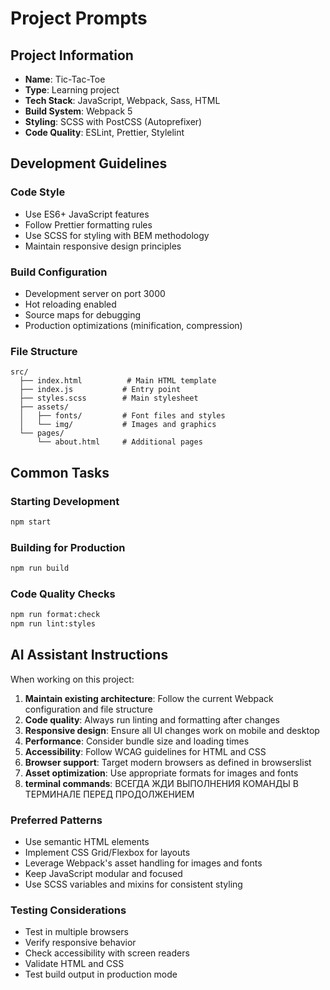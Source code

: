 # Project Prompts

## Project Information

- **Name**: Tic-Tac-Toe
- **Type**: Learning project
- **Tech Stack**: JavaScript, Webpack, Sass, HTML
- **Build System**: Webpack 5
- **Styling**: SCSS with PostCSS (Autoprefixer)
- **Code Quality**: ESLint, Prettier, Stylelint

## Development Guidelines

### Code Style

- Use ES6+ JavaScript features
- Follow Prettier formatting rules
- Use SCSS for styling with BEM methodology
- Maintain responsive design principles

### Build Configuration

- Development server on port 3000
- Hot reloading enabled
- Source maps for debugging
- Production optimizations (minification, compression)

### File Structure

```
src/
  ├── index.html          # Main HTML template
  ├── index.js           # Entry point
  ├── styles.scss        # Main stylesheet
  ├── assets/
  │   ├── fonts/         # Font files and styles
  │   └── img/           # Images and graphics
  └── pages/
      └── about.html     # Additional pages
```

## Common Tasks

### Starting Development

```bash
npm start
```

### Building for Production

```bash
npm run build
```

### Code Quality Checks

```bash
npm run format:check
npm run lint:styles
```

## AI Assistant Instructions

When working on this project:

1. **Maintain existing architecture**: Follow the current Webpack configuration and file structure
2. **Code quality**: Always run linting and formatting after changes
3. **Responsive design**: Ensure all UI changes work on mobile and desktop
4. **Performance**: Consider bundle size and loading times
5. **Accessibility**: Follow WCAG guidelines for HTML and CSS
6. **Browser support**: Target modern browsers as defined in browserslist
7. **Asset optimization**: Use appropriate formats for images and fonts
8. **terminal commands**: ВСЕГДА ЖДИ ВЫПОЛНЕНИЯ КОМАНДЫ В ТЕРМИНАЛЕ ПЕРЕД ПРОДОЛЖЕНИЕМ

### Preferred Patterns

- Use semantic HTML elements
- Implement CSS Grid/Flexbox for layouts
- Leverage Webpack's asset handling for images and fonts
- Keep JavaScript modular and focused
- Use SCSS variables and mixins for consistent styling

### Testing Considerations

- Test in multiple browsers
- Verify responsive behavior
- Check accessibility with screen readers
- Validate HTML and CSS
- Test build output in production mode
